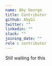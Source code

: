 ```yaml
---
name: Aby George
title: Contributor
github: AbyG1
twitter: ""
linkedin: ""
slack: ""
joining_date: ""
role : contributor
---
```


Still waiting for this
